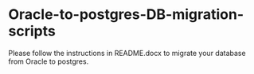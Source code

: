 Oracle-to-postgres-DB-migration-scripts
=======================================

Please follow the instructions in README.docx to migrate your database from Oracle to postgres.

